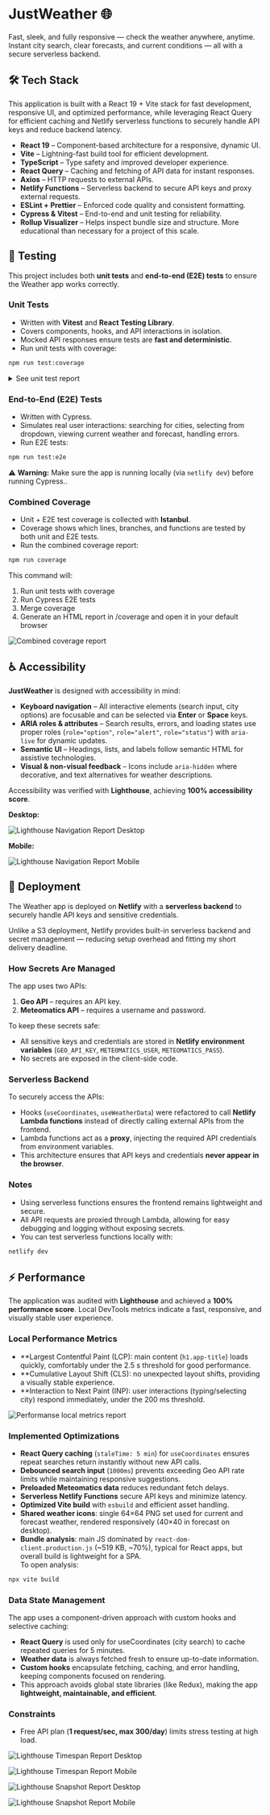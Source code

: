 # JustWeather 🌐

Fast, sleek, and fully responsive — check the weather anywhere, anytime.  
Instant city search, clear forecasts, and current conditions — all with a secure serverless backend.

## 🛠️ Tech Stack

This application is built with a React 19 + Vite stack for fast development, responsive UI, and optimized performance, while leveraging React Query for efficient caching and Netlify serverless functions to securely handle API keys and reduce backend latency.

- **React 19** – Component-based architecture for a responsive, dynamic UI.
- **Vite** – Lightning-fast build tool for efficient development.
- **TypeScript** – Type safety and improved developer experience.
- **React Query** – Caching and fetching of API data for instant responses.
- **Axios** – HTTP requests to external APIs.
- **Netlify Functions** – Serverless backend to secure API keys and proxy external requests.
- **ESLint + Prettier** – Enforced code quality and consistent formatting.
- **Cypress & Vitest** – End-to-end and unit testing for reliability.
- **Rollup Visualizer** – Helps inspect bundle size and structure. More educational than necessary for a project of this scale.

## 🧪 Testing

This project includes both **unit tests** and **end-to-end (E2E) tests** to ensure the Weather app works correctly.

### Unit Tests

- Written with **Vitest** and **React Testing Library**.
- Covers components, hooks, and API interactions in isolation.
- Mocked API responses ensure tests are **fast and deterministic**.
- Run unit tests with coverage:

```bash
npm run test:coverage
```

<details> <summary>See unit test report</summary>
![Unit tests coverage report](screenshots/image.png)
</details>

### End-to-End (E2E) Tests

- Written with Cypress.
- Simulates real user interactions: searching for cities, selecting from dropdown, viewing current weather and forecast, handling errors.
- Run E2E tests:

```bash
npm run test:e2e
```

⚠️ **Warning:** Make sure the app is running locally (via `netlify de`v) before running Cypress..

### Combined Coverage

- Unit + E2E test coverage is collected with **Istanbul**.
- Coverage shows which lines, branches, and functions are tested by both unit and E2E tests.
- Run the combined coverage report:

```bash
npm run coverage
```

This command will:

1. Run unit tests with coverage
2. Run Cypress E2E tests
3. Merge coverage
4. Generate an HTML report in /coverage and open it in your default browser

![Combined coverage report](screenshots/image-1.png)

## ♿ Accessibility

**JustWeather** is designed with accessibility in mind:

- **Keyboard navigation** – All interactive elements (search input, city options) are focusable and can be selected via **Enter** or **Space** keys.
- **ARIA roles & attributes** – Search results, errors, and loading states use proper roles (`role="option"`, `role="alert"`, `role="status"`) with `aria-live` for dynamic updates.
- **Semantic UI** – Headings, lists, and labels follow semantic HTML for assistive technologies.
- **Visual & non-visual feedback** – Icons include `aria-hidden` where decorative, and text alternatives for weather descriptions.

Accessibility was verified with **Lighthouse**, achieving **100% accessibility score**.

**Desktop:**

![Lighthouse Navigation Report Desktop](screenshots/image-2.png)

**Mobile:**

![Lighthouse Navigation Report Mobile](screenshots/image-3.png)

## 🚀 Deployment

The Weather app is deployed on **Netlify** with a **serverless backend** to securely handle API keys and sensitive credentials.

Unlike a S3 deployment, Netlify provides built-in serverless backend and secret management — reducing setup overhead and fitting my short delivery deadline.

### How Secrets Are Managed

The app uses two APIs:

1. **Geo API** – requires an API key.
2. **Meteomatics API** – requires a username and password.

To keep these secrets safe:

- All sensitive keys and credentials are stored in **Netlify environment variables** (`GEO_API_KEY`, `METEOMATICS_USER`, `METEOMATICS_PASS`).
- No secrets are exposed in the client-side code.

### Serverless Backend

To securely access the APIs:

- Hooks (`useCoordinates`, `useWeatherData`) were refactored to call **Netlify Lambda functions** instead of directly calling external APIs from the frontend.
- Lambda functions act as a **proxy**, injecting the required API credentials from environment variables.
- This architecture ensures that API keys and credentials **never appear in the browser**.

### Notes

- Using serverless functions ensures the frontend remains lightweight and secure.
- All API requests are proxied through Lambda, allowing for easy debugging and logging without exposing secrets.
- You can test serverless functions locally with:

```bash
netlify dev
```

## ⚡ Performance

The application was audited with **Lighthouse** and achieved a **100% performance score**. Local DevTools metrics indicate a fast, responsive, and visually stable user experience.

### Local Performance Metrics

- \*\*Largest Contentful Paint (LCP): main content (`h1.app-title`) loads quickly, comfortably under the 2.5 s threshold for good performance.
- \*\*Cumulative Layout Shift (CLS): no unexpected layout shifts, providing a visually stable experience.
- \*\*Interaction to Next Paint (INP): user interactions (typing/selecting city) respond immediately, under the 200 ms threshold.

![Performanse local metrics report](screenshots/image-8.png)

### Implemented Optimizations

- **React Query caching** (`staleTime: 5 min`) for `useCoordinates` ensures repeat searches return instantly without new API calls.
- **Debounced search input** (`1000ms`) prevents exceeding Geo API rate limits while maintaining responsive suggestions.
- **Preloaded Meteomatics data** reduces redundant fetch delays.
- **Serverless Netlify Functions** secure API keys and minimize latency.
- **Optimized Vite build** with `esbuild` and efficient asset handling.
- **Shared weather icons**: single 64×64 PNG set used for current and forecast weather, rendered responsively (40×40 in forecast on desktop).
- **Bundle analysis**: main JS dominated by `react-dom-client.production.js` (~519 KB, ~70%), typical for React apps, but overall build is lightweight for a SPA.  
  To open analysis:

```bash
npx vite build
```

### Data State Management

The app uses a component-driven approach with custom hooks and selective caching:

- **React Query** is used only for useCoordinates (city search) to cache repeated queries for 5 minutes.
- **Weather data** is always fetched fresh to ensure up-to-date information.
- **Custom hooks** encapsulate fetching, caching, and error handling, keeping components focused on rendering.
- This approach avoids global state libraries (like Redux), making the app **lightweight, maintainable, and efficient**.

### Constraints

- Free API plan (**1 request/sec, max 300/day**) limits stress testing at high load.

![Lighthouse Timespan Report Desktop](screenshots/image-4.png)

![Lighthouse Timespan Report Mobile](screenshots/image-5.png)

![Lighthouse Snapshot Report Desktop](screenshots/image-6.png)

![Lighthouse Snapshot Report Mobile](screenshots/image-7.png)
